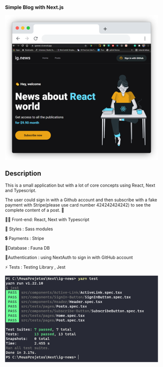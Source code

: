 ### Simple Blog with Next.js
![Screenshot](prints/frame_chrome_mac_light.png)


## Description

This is a small application but with a lot of core concepts using React, Next and Typescript. 

The user could sign in with a Github account and then subscribe with a fake payment with Stripe(please use card number 424242424242) to see the complete content of a post. 🤗

👨‍💻 Front-end: React, Next with Typescript

🌟 Styles : Sass modules

💲 Payments : Stripe

🚩Database : Fauna DB

🔐Authentication : using NextAuth to sign in with GitHub account

⚡ Tests : Testing Library , Jest

![Screenshot](prints/tests-ignews.png)

